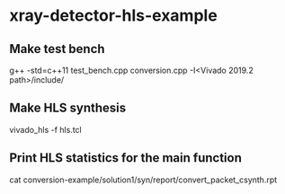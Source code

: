# xray-detector-hls-example

## Make test bench
g++ -std=c++11 test_bench.cpp conversion.cpp -I<Vivado 2019.2 path>/include/

## Make HLS synthesis
vivado_hls -f hls.tcl

## Print HLS statistics for the main function
cat conversion-example/solution1/syn/report/convert_packet_csynth.rpt
